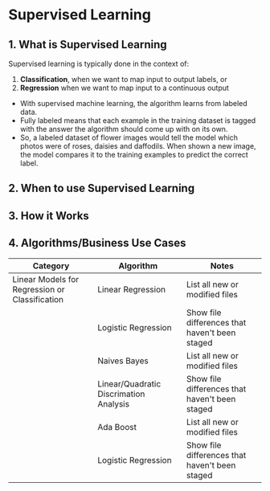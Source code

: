 
# Supervised Learning

## 1. What is Supervised Learning 

Supervised learning is typically done in the context of:
1. **Classification**, when we want to map input to output labels, or
2. **Regression** when we want to map input to a continuous output

* With supervised machine learning, the algorithm learns from labeled data.
* Fully labeled means that each example in the training dataset is tagged with the answer the algorithm should come up with on its own. 
* So, a labeled dataset of flower images would tell the model which photos were of roses, daisies and daffodils. When shown a new image, the model compares it to the training examples to predict the correct label.

## 2. When to use Supervised Learning

## 3. How it Works

## 4. Algorithms/Business Use Cases

| Category| Algorithm | Notes |
| ---|--- | --- | 
| Linear Models for Regression or Classification|Linear Regression | List all new or modified files |
| |Logistic Regression | Show file differences that haven't been staged |
| |Naives Bayes | List all new or modified files |
| |Linear/Quadratic Discrimation Analysis | Show file differences that haven't been staged |
| |Ada Boost | List all new or modified files |
| |Logistic Regression | Show file differences that haven't been staged |
